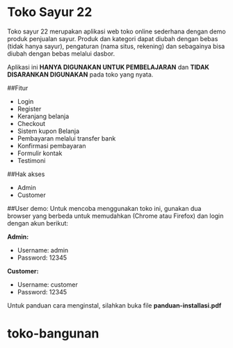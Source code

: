 # Toko Sayur 22

Toko sayur 22 merupakan aplikasi web toko online sederhana dengan demo produk penjualan sayur. Produk dan kategori dapat diubah dengan bebas (tidak hanya sayur), pengaturan (nama situs, rekening) dan sebagainya bisa diubah dengan bebas melalui dasbor.

Aplikasi ini **HANYA DIGUNAKAN UNTUK PEMBELAJARAN** dan **TIDAK DISARANKAN DIGUNAKAN** pada toko yang nyata.

##Fitur

- Login
- Register
- Keranjang belanja
- Checkout
- Sistem kupon Belanja
- Pembayaran melalui transfer bank
- Konfirmasi pembayaran
- Formulir kontak
- Testimoni

##Hak akses

- Admin
- Customer

##User demo:
Untuk mencoba menggunakan toko ini, gunakan dua browser yang berbeda untuk memudahkan (Chrome atau Firefox) dan login dengan akun berikut:

**Admin:**

- Username: admin
- Password: 12345

**Customer:**

- Username: customer
- Password: 12345

Untuk panduan cara menginstal, silahkan buka file **panduan-installasi.pdf**
# toko-bangunan

